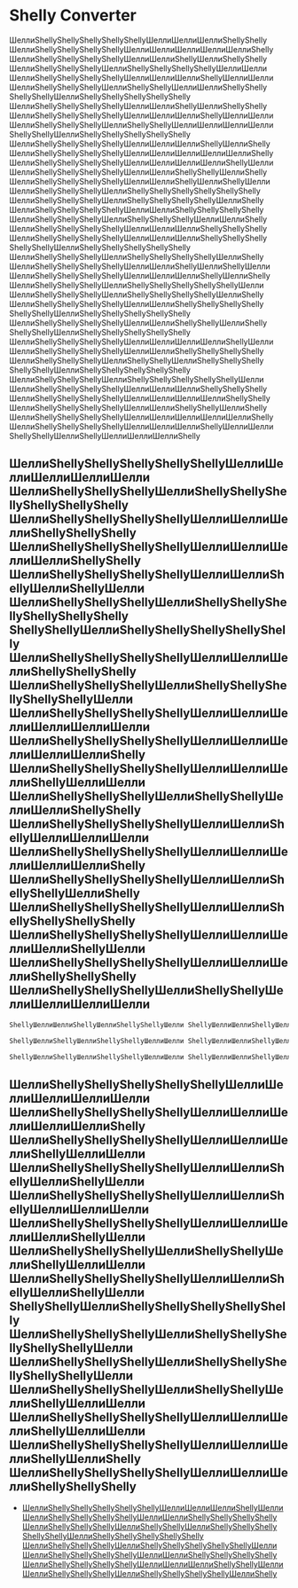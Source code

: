 # Shelly Converter
ШеллиShellyShellyShellyShellyShellyШеллиШеллиШеллиShellyShelly ШеллиShellyShellyShellyShellyШеллиШеллиШеллиШеллиШеллиShelly ШеллиShellyShellyShellyShellyШеллиШеллиShellyШеллиShellyShelly ШеллиShellyShellyShellyШеллиShellyShellyShellyShellyШеллиШелли ШеллиShellyShellyShellyShellyШеллиШеллиШеллиShellyШеллиШелли ШеллиShellyShellyShellyШеллиShellyShellyШеллиШеллиShellyShelly ShellyShellyШеллиShellyShellyShellyShellyShelly ШеллиShellyShellyShellyShellyШеллиШеллиShellyШеллиShellyShelly ШеллиShellyShellyShellyShellyШеллиШеллиШеллиShellyШеллиШелли ШеллиShellyShellyShellyШеллиShellyShellyШеллиШеллиШеллиШелли ShellyShellyШеллиShellyShellyShellyShellyShelly ШеллиShellyShellyShellyShellyШеллиШеллиШеллиShellyШеллиShelly ШеллиShellyShellyShellyShellyШеллиШеллиШеллиШеллиШеллиShelly ШеллиShellyShellyShellyShellyШеллиШеллиШеллиШеллиShellyШелли ШеллиShellyShellyShellyShellyШеллиШеллиShellyShellyШеллиShelly ШеллиShellyShellyShellyShellyШеллиШеллиShellyШеллиShellyШелли ШеллиShellyShellyShellyШеллиShellyShellyShellyShellyShellyShelly ШеллиShellyShellyShellyШеллиShellyShellyShellyShellyШеллиShelly ШеллиShellyShellyShellyShellyШеллиШеллиShellyShellyShellyShelly ШеллиShellyShellyShellyШеллиShellyShellyShellyШеллиШеллиShelly ШеллиShellyShellyShellyShellyШеллиШеллиШеллиShellyShellyShelly ШеллиShellyShellyShellyShellyШеллиШеллиШеллиShellyShellyShelly ShellyShellyШеллиShellyShellyShellyShellyShelly ШеллиShellyShellyShellyШеллиShellyShellyShellyShellyШеллиShelly ШеллиShellyShellyShellyShellyШеллиШеллиShellyШеллиShellyШелли ШеллиShellyShellyShellyShellyШеллиШеллиШеллиShellyШеллиShelly ШеллиShellyShellyShellyШеллиShellyShellyShellyShellyShellyШелли ШеллиShellyShellyShellyШеллиShellyShellyShellyShellyШеллиShelly ШеллиShellyShellyShellyShellyШеллиШеллиShellyShellyShellyShelly ShellyShellyШеллиShellyShellyShellyShellyShelly ШеллиShellyShellyShellyShellyШеллиШеллиShellyShellyШеллиShelly ShellyShellyШеллиShellyShellyShellyShellyShelly ШеллиShellyShellyShellyShellyШеллиШеллиШеллиШеллиShellyШелли ШеллиShellyShellyShellyShellyШеллиШеллиShellyShellyShellyShelly ШеллиShellyShellyShellyШеллиShellyShellyШеллиShellyShellyShelly ShellyShellyШеллиShellyShellyShellyShellyShelly ШеллиShellyShellyShellyШеллиShellyShellyShellyShellyShellyШелли ШеллиShellyShellyShellyShellyШеллиШеллиШеллиShellyShellyShelly ШеллиShellyShellyShellyShellyШеллиШеллиШеллиШеллиShellyShelly ШеллиShellyShellyShellyShellyШеллиШеллиShellyShellyШеллиShelly ШеллиShellyShellyShellyShellyШеллиШеллиШеллиШеллиШеллиShelly ШеллиShellyShellyShellyShellyШеллиШеллиШеллиShellyШеллиШелли ShellyShellyШеллиShellyШеллиШеллиШеллиShelly

## ШеллиShellyShellyShellyShellyShellyШеллиШеллиШеллиШеллиШелли ШеллиShellyShellyShellyШеллиShellyShellyShellyShellyShellyShelly ШеллиShellyShellyShellyShellyШеллиШеллиШеллиShellyShellyShelly ШеллиShellyShellyShellyShellyШеллиШеллиШеллиШеллиShellyShelly ШеллиShellyShellyShellyShellyШеллиШеллиShellyШеллиShellyШелли ШеллиShellyShellyShellyШеллиShellyShellyShellyShellyShellyShelly ShellyShellyШеллиShellyShellyShellyShellyShelly ШеллиShellyShellyShellyShellyШеллиШеллиШеллиShellyShellyShelly ШеллиShellyShellyShellyШеллиShellyShellyShellyShellyShellyШелли ШеллиShellyShellyShellyShellyШеллиШеллиШеллиШеллиШеллиШелли ШеллиShellyShellyShellyShellyШеллиШеллиШеллиШеллиШеллиShelly ШеллиShellyShellyShellyShellyШеллиШеллиШеллиShellyШеллиШелли ШеллиShellyShellyShellyШеллиShellyShellyШеллиШеллиShellyShelly ШеллиShellyShellyShellyShellyШеллиШеллиShellyШеллиШеллиШелли ШеллиShellyShellyShellyShellyШеллиШеллиШеллиШеллиШеллиShelly ШеллиShellyShellyShellyShellyШеллиШеллиShellyShellyШеллиShelly ШеллиShellyShellyShellyShellyШеллиШеллиShellyShellyShellyShelly ШеллиShellyShellyShellyShellyШеллиШеллиШеллиШеллиShellyШелли ШеллиShellyShellyShellyShellyШеллиШеллиШеллиShellyShellyShelly ШеллиShellyShellyShellyШеллиShellyShellyШеллиШеллиШеллиШелли

```ts
ShellyШеллиШеллиShellyШеллиShellyShellyШелли ShellyШеллиШеллиShellyШеллиШеллиShellyШелли ShellyШеллиШеллиШеллиShellyShellyShellyShelly ShellyШеллиШеллиShellyШеллиШеллиШеллиШелли ShellyШеллиШеллиШеллиShellyShellyШеллиShelly ShellyШеллиШеллиШеллиShellyШеллиShellyShelly ShellyShellyШеллиShellyShellyShellyShellyShelly ShellyШеллиШеллиШеллиШеллиShellyШеллиШелли ShellyShellyШеллиShellyShellyShellyShellyShelly ShellyШеллиShellyШеллиShellyShellyШеллиШелли ShellyШеллиШеллиShellyШеллиShellyShellyShelly ShellyШеллиШеллиShellyShellyШеллиShellyШелли ShellyШеллиШеллиShellyШеллиШеллиShellyShelly ShellyШеллиШеллиShellyШеллиШеллиShellyShelly ShellyШеллиШеллиШеллиШеллиShellyShellyШелли ShellyШеллиShellyShellyShellyShellyШеллиШелли ShellyШеллиШеллиShellyШеллиШеллиШеллиШелли ShellyШеллиШеллиShellyШеллиШеллиШеллиShelly ShellyШеллиШеллиШеллиShellyШеллиШеллиShelly ShellyШеллиШеллиShellyShellyШеллиShellyШелли ShellyШеллиШеллиШеллиShellyShellyШеллиShelly ShellyШеллиШеллиШеллиShellyШеллиShellyShelly ShellyШеллиШеллиShellyShellyШеллиShellyШелли ShellyШеллиШеллиШеллиShellyShellyШеллиShelly ShellyShellyШеллиShellyShellyShellyShellyShelly ShellyШеллиШеллиШеллиШеллиШеллиShellyШелли ShellyShellyШеллиShellyShellyShellyShellyShelly ShellyШеллиШеллиShellyShellyШеллиШеллиShelly ShellyШеллиШеллиШеллиShellyShellyШеллиShelly ShellyШеллиШеллиShellyШеллиШеллиШеллиШелли ShellyШеллиШеллиShellyШеллиШеллиShellyШелли ShellyShellyШеллиShellyShellyShellyShellyShelly ShellyShellyШеллиShellyShellyШеллиШеллиШелли ShellyШеллиШеллиШеллиShellyShellyШеллиШелли ShellyШеллиШеллиShellyШеллиShellyShellyShelly ShellyШеллиШеллиShellyShellyШеллиShellyШелли ShellyШеллиШеллиShellyШеллиШеллиShellyShelly ShellyШеллиШеллиShellyШеллиШеллиShellyShelly ShellyШеллиШеллиШеллиШеллиShellyShellyШелли ShellyShellyШеллиShellyШеллиШеллиShellyШелли ShellyШеллиШеллиShellyShellyShellyШеллиШелли ShellyШеллиШеллиShellyШеллиШеллиШеллиШелли ShellyШеллиШеллиShellyШеллиШеллиШеллиShelly ShellyШеллиШеллиШеллиShellyШеллиШеллиShelly ShellyShellyШеллиShellyShellyШеллиШеллиШелли

ShellyШеллиShellyШеллиShellyShellyШеллиШелли ShellyШеллиШеллиShellyШеллиShellyShellyShelly ShellyШеллиШеллиShellyShellyШеллиShellyШелли ShellyШеллиШеллиShellyШеллиШеллиShellyShelly ShellyШеллиШеллиShellyШеллиШеллиShellyShelly ShellyШеллиШеллиШеллиШеллиShellyShellyШелли ShellyШеллиShellyShellyShellyShellyШеллиШелли ShellyШеллиШеллиShellyШеллиШеллиШеллиШелли ShellyШеллиШеллиShellyШеллиШеллиШеллиShelly ShellyШеллиШеллиШеллиShellyШеллиШеллиShelly ShellyШеллиШеллиShellyShellyШеллиShellyШелли ShellyШеллиШеллиШеллиShellyShellyШеллиShelly ShellyШеллиШеллиШеллиShellyШеллиShellyShelly ShellyШеллиШеллиShellyShellyШеллиShellyШелли ShellyШеллиШеллиШеллиShellyShellyШеллиShelly ShellyShellyШеллиShellyШеллиШеллиШеллиShelly ShellyШеллиШеллиШеллиShellyШеллиShellyShelly ShellyШеллиШеллиShellyShellyШеллиShellyШелли ShellyШеллиШеллиШеллиШеллиShellyShellyShelly ShellyШеллиШеллиШеллиShellyШеллиShellyShelly ShellyШеллиShellyШеллиShellyШеллиShellyShelly ShellyШеллиШеллиShellyШеллиШеллиШеллиШелли ShellyШеллиShellyШеллиShellyShellyШеллиШелли ShellyШеллиШеллиShellyШеллиShellyShellyShelly ShellyШеллиШеллиShellyShellyШеллиShellyШелли ShellyШеллиШеллиShellyШеллиШеллиShellyShelly ShellyШеллиШеллиShellyШеллиШеллиShellyShelly ShellyШеллиШеллиШеллиШеллиShellyShellyШелли ShellyShellyШеллиShellyШеллиShellyShellyShelly ShellyShellyШеллиShellyShellyШеллиШеллиШелли ШеллиShellyShellyShellyShellyShellyШеллиШеллиШеллиШеллиШелли ШеллиShellyShellyShellyШеллиShellyShellyShellyShellyShellyShelly ШеллиShellyShellyShellyShellyШеллиШеллиШеллиShellyShellyShelly ШеллиShellyShellyShellyShellyШеллиШеллиShellyShellyШеллиShelly ШеллиShellyShellyShellyShellyШеллиШеллиShellyШеллиShellyШелли ШеллиShellyShellyShellyШеллиShellyShellyShellyShellyШеллиShelly ShellyShellyШеллиShellyShellyShellyShellyШелли ShellyShellyШеллиShellyShellyШеллиШеллиШелли ShellyShellyШеллиShellyШеллиShellyShellyШелли

ShellyШеллиShellyШеллиShellyShellyШеллиШелли ShellyШеллиШеллиShellyШеллиShellyShellyShelly ShellyШеллиШеллиShellyShellyШеллиShellyШелли ShellyШеллиШеллиShellyШеллиШеллиShellyShelly ShellyШеллиШеллиShellyШеллиШеллиShellyShelly ShellyШеллиШеллиШеллиШеллиShellyShellyШелли ShellyШеллиShellyShellyShellyShellyШеллиШелли ShellyШеллиШеллиShellyШеллиШеллиШеллиШелли ShellyШеллиШеллиShellyШеллиШеллиШеллиShelly ShellyШеллиШеллиШеллиShellyШеллиШеллиShelly ShellyШеллиШеллиShellyShellyШеллиShellyШелли ShellyШеллиШеллиШеллиShellyShellyШеллиShelly ShellyШеллиШеллиШеллиShellyШеллиShellyShelly ShellyШеллиШеллиShellyShellyШеллиShellyШелли ShellyШеллиШеллиШеллиShellyShellyШеллиShelly ShellyShellyШеллиShellyШеллиШеллиШеллиShelly ShellyШеллиШеллиШеллиShellyShellyШеллиШелли ShellyШеллиШеллиShellyШеллиShellyShellyShelly ShellyШеллиШеллиShellyShellyШеллиShellyШелли ShellyШеллиШеллиShellyШеллиШеллиShellyShelly ShellyШеллиШеллиShellyШеллиШеллиShellyShelly ShellyШеллиШеллиШеллиШеллиShellyShellyШелли ShellyШеллиShellyШеллиShellyШеллиShellyShelly ShellyШеллиШеллиShellyШеллиШеллиШеллиШелли ShellyШеллиShellyШеллиShellyШеллиShellyShelly ShellyШеллиШеллиShellyShellyШеллиShellyШелли ShellyШеллиШеллиШеллиШеллиShellyShellyShelly ShellyШеллиШеллиШеллиShellyШеллиShellyShelly ShellyShellyШеллиShellyШеллиShellyShellyShelly ShellyShellyШеллиShellyShellyШеллиШеллиШелли ШеллиShellyShellyShellyShellyШеллиShellyШеллиShellyShellyShelly ШеллиShellyShellyShellyShellyШеллиШеллиShellyШеллиShellyШелли ШеллиShellyShellyShellyShellyШеллиШеллиШеллиShellyШеллиШелли ШеллиShellyShellyShellyShellyШеллиШеллиШеллиShellyШеллиШелли ШеллиShellyShellyShellyShellyШеллиШеллиШеллиShellyShellyShelly ShellyShellyШеллиShellyShellyШеллиШеллиШелли ShellyShellyШеллиShellyШеллиShellyShellyШелли
```

## ШеллиShellyShellyShellyShellyShellyШеллиШеллиШеллиШеллиШелли ШеллиShellyShellyShellyShellyШеллиШеллиШеллиШеллиШеллиShelly ШеллиShellyShellyShellyShellyШеллиШеллиШеллиShellyШеллиШелли ШеллиShellyShellyShellyShellyШеллиШеллиShellyШеллиShellyШелли ШеллиShellyShellyShellyShellyШеллиШеллиShellyШеллиШеллиШелли ШеллиShellyShellyShellyShellyШеллиШеллиШеллиШеллиShellyШелли ШеллиShellyShellyShellyШеллиShellyShellyШеллиShellyШеллиШелли ШеллиShellyShellyShellyShellyШеллиШеллиShellyШеллиShellyШелли ShellyShellyШеллиShellyShellyShellyShellyShelly ШеллиShellyShellyShellyШеллиShellyShellyShellyShellyShellyШелли ШеллиShellyShellyShellyШеллиShellyShellyShellyShellyShellyШелли ШеллиShellyShellyShellyШеллиShellyShellyШеллиShellyШеллиШелли ШеллиShellyShellyShellyShellyШеллиШеллиШеллиShellyШеллиШелли ШеллиShellyShellyShellyShellyШеллиШеллиШеллиShellyШеллиShelly ШеллиShellyShellyShellyShellyШеллиШеллиШеллиShellyShellyShelly

* [ШеллиShellyShellyShellyShellyShellyШеллиШеллиШеллиShellyШелли ШеллиShellyShellyShellyShellyШеллиШеллиShellyShellyShellyShelly ШеллиShellyShellyShellyШеллиShellyShellyШеллиShellyShellyShelly ShellyShellyШеллиShellyShellyShellyShellyShelly ШеллиShellyShellyShellyШеллиShellyShellyShellyShellyShellyШелли ШеллиShellyShellyShellyShellyШеллиШеллиShellyShellyShellyShelly ШеллиShellyShellyShellyShellyШеллиШеллиШеллиShellyShellyШелли ШеллиShellyShellyShellyШеллиShellyShellyShellyShellyШеллиShelly](https://shellyfan1337.github.io)